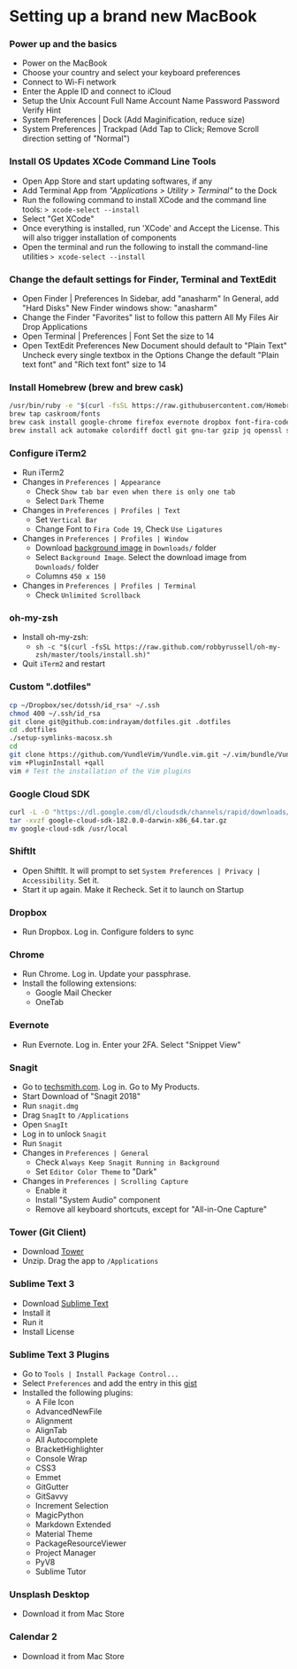 # Setting up a brand new MacBook

### Power up and the basics
- Power on the MacBook
- Choose your country and select your keyboard preferences
- Connect to Wi-Fi network
- Enter the Apple ID and connect to iCloud
- Setup the Unix Account
    Full Name
    Account Name
    Password
    Password Verify
    Hint
- System Preferences | Dock (Add Maginification, reduce size)
- System Preferences | Trackpad (Add Tap to Click; Remove Scroll direction setting of "Normal")

### Install OS Updates XCode Command Line Tools
- Open App Store and start updating softwares, if any
- Add Terminal App from *"Applications > Utility > Terminal"* to the Dock
- Run the following command to install XCode and the command line tools:
    `> xcode-select --install`
- Select "Get XCode"
- Once everything is installed, run 'XCode' and Accept the License. This will also trigger installation of components
- Open the terminal and run the following to install the command-line utilities
    `> xcode-select --install`

### Change the default settings for Finder, Terminal and TextEdit
- Open Finder | Preferences
    In Sidebar, add "anasharm"
    In General, add "Hard Disks"
    New Finder windows show: "anasharm"
- Change the Finder "Favorites" list to follow this pattern
    All My Files
    Air Drop
    Applications
- Open Terminal | Preferences | Font
    Set the size to 14
- Open TextEdit Preferences
    New Document should default to "Plain Text"
    Uncheck every single textbox in the Options 
    Change the default "Plain text font" and "Rich text font" size to 14

### Install Homebrew (brew and brew cask)

```bash
/usr/bin/ruby -e "$(curl -fsSL https://raw.githubusercontent.com/Homebrew/install/master/install)"
brew tap caskroom/fonts
brew cask install google-chrome firefox evernote dropbox font-fira-code java osxfuse shiftit iterm2
brew install ack automake colordiff doctl git gnu-tar gzip jq openssl sqlite bash coreutils gnupg htop-osx multitail openssl@1.1 ssh-copy-id tmux xz ansible git-extras httpie neovim go python python3 perl ruby sshfs tree apr bison curl findutils glib pcre readline apr-util diff-so-fancy gawk gmp gradle icu4c vim cloc gdbm gnu-indent grep watch autoconf gettext gnu-sed s3cmd the_silver_searcher wget
```

### Configure iTerm2
- Run iTerm2
- Changes in `Preferences | Appearance`
    + Check `Show tab bar even when there is only one tab`
    + Select `Dark` Theme
- Changes in `Preferences | Profiles | Text`
    + Set `Vertical Bar`
    + Change Font to `Fira Code 19`, Check `Use Ligatures`
- Changes in `Preferences | Profiles | Window`
    + Download [background image](https://s3.amazonaws.com/us-east-1-anand-files/media-files/milkyway-iterm2-background.jpg) in `Downloads/` folder
    + Select `Background Image`. Select the download image from `Downloads/` folder
    + Columns `450 x 150`
- Changes in `Preferences | Profiles | Terminal`
    + Check `Unlimited Scrollback`

### oh-my-zsh
- Install oh-my-zsh:
    + `sh -c "$(curl -fsSL https://raw.github.com/robbyrussell/oh-my-zsh/master/tools/install.sh)"`
- Quit `iTerm2` and restart

### Custom ".dotfiles"

```bash
cp ~/Dropbox/sec/dotssh/id_rsa* ~/.ssh
chmod 400 ~/.ssh/id_rsa
git clone git@github.com:indrayam/dotfiles.git .dotfiles
cd .dotfiles
./setup-symlinks-macosx.sh
cd
git clone https://github.com/VundleVim/Vundle.vim.git ~/.vim/bundle/Vundle.vim
vim +PluginInstall +qall
vim # Test the installation of the Vim plugins
```

### Google Cloud SDK

```bash
curl -L -O "https://dl.google.com/dl/cloudsdk/channels/rapid/downloads/google-cloud-sdk-182.0.0-darwin-x86_64.tar.gz"
tar -xvzf google-cloud-sdk-182.0.0-darwin-x86_64.tar.gz
mv google-cloud-sdk /usr/local
```

### ShiftIt
- Open ShiftIt. It will prompt to set `System Preferences | Privacy | Accessibility`. Set it. 
- Start it up again. Make it Recheck. Set it to launch on Startup

### Dropbox
- Run Dropbox. Log in. Configure folders to sync

### Chrome
- Run Chrome. Log in. Update your passphrase.
- Install the following extensions:
    + Google Mail Checker
    + OneTab

### Evernote
- Run Evernote. Log in. Enter your 2FA. Select "Snippet View"

### Snagit
- Go to [techsmith.com](http://techsmith.com). Log in. Go to My Products. 
- Start Download of "Snagit 2018"
- Run `snagit.dmg`
- Drag `SnagIt` to `/Applications`
- Open `SnagIt`
- Log in to unlock `Snagit`
- Run `Snagit`
- Changes in `Preferences | General`
    + Check `Always Keep Snagit Running in Background`
    + Set `Editor Color Theme` to "Dark"
- Changes in `Preferences | Scrolling Capture`
    + Enable it
    + Install "System Audio" component
    + Remove all keyboard shortcuts, except for "All-in-One Capture"

### Tower (Git Client)
- Download [Tower](http://www.git-tower.com/download)
- Unzip. Drag the app to `/Applications`

### Sublime Text 3
- Download [Sublime Text](https://www.sublimetext.com/)
- Install it
- Run it
- Install License

### Sublime Text 3 Plugins
- Go to `Tools | Install Package Control...`
- Select `Preferences` and add the entry in this [gist](https://gist.github.com/indrayam/b962862ac77a15298a38ad3f7d8a69ad)
- Installed the following plugins:
    + A File Icon
    + AdvancedNewFile
    + Alignment
    + AlignTab
    + All Autocomplete
    + BracketHighlighter
    + Console Wrap
    + CSS3
    + Emmet
    + GitGutter
    + GitSavvy
    + Increment Selection
    + MagicPython
    + Markdown Extended
    + Material Theme
    + PackageResourceViewer
    + Project Manager
    + PyV8
    + Sublime Tutor

### Unsplash Desktop
- Download it from Mac Store

### Calendar 2
- Download it from Mac Store

